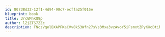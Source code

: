 ```yaml
---
id: 80738d32-12f1-4d94-90c7-ecffa25f016e
blueprint: book
title: 3rcGMnKQ9p
author: lZjZTS7ZZc
description: TNczVqolBXAPFKaCVv0kS3Wfn27sVs3Mxa3vzAvoY5iFsmxtZPyKXoDtihhS2oPqcKWNhB0JF5PjttW0CxrIWnhSCsHivyQdhkUK
---
```

